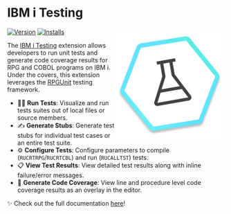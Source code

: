 # IBM i Testing

<img src="./icon.png" align="right" width="256" height="256">

[![Version](https://img.shields.io/visual-studio-marketplace/v/IBM.vscode-ibmi-testing)](https://marketplace.visualstudio.com/items?itemName=IBM.vscode-ibmi-testing)
[![Installs](https://img.shields.io/visual-studio-marketplace/i/IBM.vscode-ibmi-testing)](https://marketplace.visualstudio.com/items?itemName=IBM.vscode-ibmi-testing)

The [IBM i Testing](https://marketplace.visualstudio.com/items?itemName=IBM.vscode-ibmi-testing) extension allows developers to run unit tests and generate code coverage results for RPG and COBOL programs on IBM i. Under the covers, this extension leverages the [RPGUnit](https://irpgunit.sourceforge.io/help) testing framework.

* 👨‍💻 **Run Tests**: Visualize and run tests suites out of local files or source members.
* ✍️ **Generate Stubs**: Generate test stubs for individual test cases or an entire test suite.
* ⚙️ **Configure Tests**: Configure parameters to compile (`RUCRTRPG`/`RUCRTCBL`) and run (`RUCALLTST`) tests.
* 📋 **View Test Results**: View detailed test results along with inline failure/error messages.
* 🎯 **Generate Code Coverage**: View line and procedure level code coverage results as an overlay in the editor.

✨ Check out the full documentation [here](https://codefori.github.io/docs/developing/testing/overview)!
